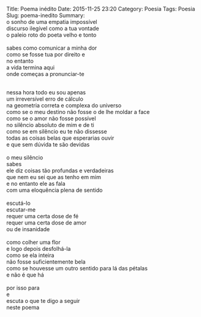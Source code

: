 Title: Poema inédito 
Date: 2015-11-25 23:20
Category: Poesia
Tags: Poesia
Slug: poema-inedito
Summary: <br>o sonho de uma empatia impossível<br>discurso ilegível como a tua vontade<br>o paleio roto do poeta velho e tonto<br><br>sabes como comunicar a minha dor<br>como se fosse tua por direito e<br>no entanto<br>a vida termina aqui<br>onde começas a pronunciar-te

<br>nessa hora todo eu sou apenas
<br>um irreversível erro de cálculo
<br>na geometria correta e complexa do universo
<br>como se o meu destino não fosse o de lhe moldar a face
<br>como se o amor não fosse possível
<br>no silêncio absoluto de mim e de ti
<br>como se em silêncio eu te não dissesse
<br>todas as coisas belas que esperarias ouvir
<br>e que sem dúvida te são devidas
<br>
<br>o meu silêncio
<br>sabes
<br>ele diz coisas tão profundas e verdadeiras
<br>que nem eu sei que as tenho em mim
<br>e no entanto ele as fala
<br>com uma eloquência plena de sentido
<br>
<br>escutá-lo
<br>escutar-me
<br>requer uma certa dose de fé
<br>requer uma certa dose de amor
<br>ou de insanidade
<br>
<br>como colher uma flor
<br>e logo depois desfolhá-la
<br>como se ela inteira 
<br>não fosse suficientemente bela
<br>como se houvesse um outro sentido para lá das pétalas
<br>e não é que há
<br>
<br>por isso para
<br>e
<br>escuta o que te digo a seguir
<br>neste poema
<br>
<br>
<br>
<br>
